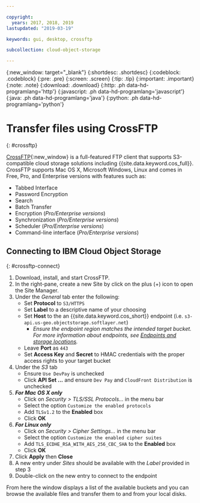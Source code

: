 ```yaml
---

copyright:
  years: 2017, 2018, 2019
lastupdated: "2019-03-19"

keywords: gui, desktop, crossftp

subcollection: cloud-object-storage

---
```

{:new_window: target="_blank"}
{:shortdesc: .shortdesc}
{:codeblock: .codeblock}
{:pre: .pre}
{:screen: .screen}
{:tip: .tip}
{:important: .important}
{:note: .note}
{:download: .download} 
{:http: .ph data-hd-programlang='http'} 
{:javascript: .ph data-hd-programlang='javascript'} 
{:java: .ph data-hd-programlang='java'} 
{:python: .ph data-hd-programlang='python'}


# Transfer files using CrossFTP
{: #crossftp}

[CrossFTP](http://www.crossftp.com/){:new_window} is a full-featured FTP client that supports S3-compatible cloud storage solutions including {{site.data.keyword.cos_full}}. CrossFTP supports Mac OS X, Microsoft Windows, Linux and comes in Free, Pro, and Enterprise versions with features such as:

* Tabbed Interface
* Password Encryption
* Search
* Batch Transfer
* Encryption (*Pro/Enterprise versions*)
* Synchronization (*Pro/Enterprise versions*)
* Scheduler (*Pro/Enterprise versions*)
* Command-line interface (*Pro/Enterprise versions*)

## Connecting to IBM Cloud Object Storage
{: #crossftp-connect}

1. Download, install, and start CrossFTP.
2. In the right-pane, create a new Site by click on the plus (+) icon to open the Site Manager.
3. Under the *General* tab enter the following:
    * Set **Protocol** to `S3/HTTPS`
    * Set **Label** to a descriptive name of your choosing
    * Set **Host** to the an {{site.data.keyword.cos_short}} endpoint (i.e. `s3-api.us-geo.objectstorage.softlayer.net`)
        * *Ensure the endpoint region matches the intended target bucket. For more information about endpoints, see [Endpoints and storage locations](/docs/services/cloud-object-storage?topic=cloud-object-storage-endpoints#endpoints).*
    * Leave **Port** as `443`
    * Set **Access Key** and **Secret** to HMAC credentials with the proper access rights to your target bucket
4. Under the *S3* tab
    * Ensure `Use DevPay` is unchecked
    * Click **API Set ...** and ensure `Dev Pay` and `CloudFront Distribution` is unchecked
5. ***For Mac OS X only***
    * Click on *Security > TLS/SSL Protocols...* in the menu bar
    * Select the option `Customize the enabled protocols`
    * Add `TLSv1.2` to the **Enabled** box
    * Click **OK**
6. ***For Linux only***
    * Click on *Security > Cipher Settings...* in the menu bar
    * Select the option `Customize the enabled cipher suites`
    * Add `TLS_ECDHE_RSA_WITH_AES_256_CBC_SHA` to the **Enabled** box
    * Click **OK**
7. Click **Apply** then **Close**
8. A new entry under *Sites* should be available with the *Label* provided in step 3
9. Double-click on the new entry to connect to the endpoint

From here the window displays a list of the available buckets and you can browse the available files and transfer them to and from your local disks.